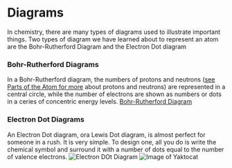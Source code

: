 # Diagrams
In chemistry, there are many types of diagrams used to illustrate important things. Two types of diagram we have learned about to represent an atom are the Bohr-Rutherford Diagram and the Electron Dot diagram

### Bohr-Rutherford Diagrams
In a Bohr-Rutherford diagram, the numbers of protons and neutrons ([see Parts of the Atom for more](https://dood393.github.io/studytool/Atom) about protons and neutrons) are represented in a central circle, while the number of electrons are shown as numbers or dots in a ceries of concentric energy levels.
[Bohr-Rutherford Diagram](https://images.duckduckgo.com/iur/?f=1&image_host=http%3A%2F%2Fslideplayer.com%2F5882922%2F19%2Fimages%2F7%2FExample%2Bof%2BBohr-Rutherford%2Bdiagram%253A.jpg&u=http://slideplayer.com/slide/5882922/19/images/7/Example+of+Bohr-Rutherford+diagram:.jpg)
### Electron Dot Diagrams
An Electron Dot diagram, ora Lewis Dot diagram, is almost perfect for someone in a rush. It is very simple. To design one, all you do is write the chemical symbol and surround it with a number of dots equal to the number of valence electrons.
![Electron DOt Diagram](http://4.bp.blogspot.com/-qX83xOeTjIE/UGpRxjN4g2I/AAAAAAAAAE4/DRj_J8Xj8VQ/s1600/electron+dot+diagrams+1.png)
![Image of Yaktocat](https://octodex.github.com/images/yaktocat.png)
